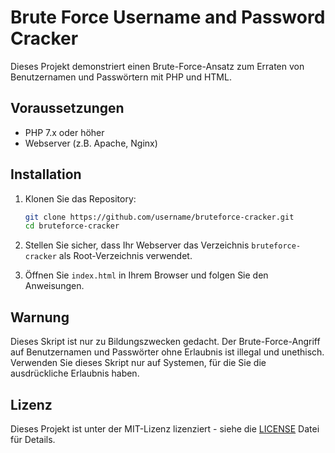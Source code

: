 # Brute Force Username and Password Cracker

Dieses Projekt demonstriert einen Brute-Force-Ansatz zum Erraten von Benutzernamen und Passwörtern mit PHP und HTML. 

## Voraussetzungen

- PHP 7.x oder höher
- Webserver (z.B. Apache, Nginx)

## Installation

1. Klonen Sie das Repository:

    ```bash
    git clone https://github.com/username/bruteforce-cracker.git
    cd bruteforce-cracker
    ```

2. Stellen Sie sicher, dass Ihr Webserver das Verzeichnis `bruteforce-cracker` als Root-Verzeichnis verwendet.

3. Öffnen Sie `index.html` in Ihrem Browser und folgen Sie den Anweisungen.

## Warnung

Dieses Skript ist nur zu Bildungszwecken gedacht. Der Brute-Force-Angriff auf Benutzernamen und Passwörter ohne Erlaubnis ist illegal und unethisch. Verwenden Sie dieses Skript nur auf Systemen, für die Sie die ausdrückliche Erlaubnis haben.

## Lizenz

Dieses Projekt ist unter der MIT-Lizenz lizenziert - siehe die [LICENSE](LICENSE) Datei für Details.
